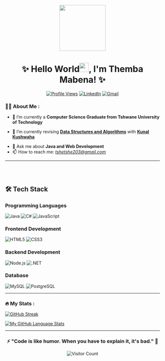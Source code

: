 <div align="center">
  <img src="https://media.giphy.com/media/EOmYN5kVP3W2Lyn6dx/giphy.gif" width="150"/>

  # ✨ Hello World<img src="https://media.giphy.com/media/hvRJCLFzcasrR4ia7z/giphy.gif" width="30px"/>, I'm Themba Mabena! ✨
  
  [![Profile Views](https://komarev.com/ghpvc/?username=Tran203&style=for-the-badge&color=blueviolet)](https://github.com/Tran203)
  [![LinkedIn](https://img.shields.io/badge/LinkedIn-0077B5?style=for-the-badge&logo=linkedin&logoColor=white)](https://www.linkedin.com/in/themba-mabena-47773a248)
  [![Gmail](https://img.shields.io/badge/Gmail-D14836?style=for-the-badge&logo=gmail&logoColor=white)](mailto:tshetshe203@gmail.com)
</div>

### :man_technologist: About Me :


<!--
**Tran203/Tran203** is a ✨ _special_ ✨ repository because its `README.md` (this file) appears on your GitHub profile.

Here are some ideas to get you started:

-->

- 🔭 I’m currently a <b>Computer Science Graduate from Tshwane University of Technology</b>
<!--
- 🌱 I’m currently learning <b><a href="https://github.com/Tran203/Internet-Programming">Internet Programming</a>,<a href="Android Development.md">Android Development</a> and Database Programming</b>
-->
- 🌱 I’m currently revising <b><a href="https://github.com/kunal-kushwaha/DSA-Bootcamp-Java">Data Structures and Algorithms</a></b> with <b><a href="https://www.youtube.com/KunalKushwaha">Kunal Kushwaha</a> </b>

<!--
- 👯 I’m looking to collaborate on ...
- 🤔 I’m looking for help with ...
-->

- 💬 Ask me about <b>Java and Web Development</b>
- 📫 How to reach me: *tshetshe203@gmail.com*
<!--
- 😄 Pronouns: ...
- ⚡ Fun fact: ...
-->


---

<br><br>

## 🛠️ Tech Stack 

### Programming Languages
![Java](https://img.shields.io/badge/Java-ED8B00?style=for-the-badge&logo=openjdk&logoColor=white)
![C#](https://img.shields.io/badge/C%23-239120?style=for-the-badge&logo=c-sharp&logoColor=white)
![JavaScript](https://img.shields.io/badge/JavaScript-F7DF1E?style=for-the-badge&logo=javascript&logoColor=black)

### Frontend Development
![HTML5](https://img.shields.io/badge/HTML5-E34F26?style=for-the-badge&logo=html5&logoColor=white)
![CSS3](https://img.shields.io/badge/CSS3-1572B6?style=for-the-badge&logo=css3&logoColor=white)

### Backend Development
![Node.js](https://img.shields.io/badge/Node.js-339933?style=for-the-badge&logo=nodedotjs&logoColor=white)
![.NET](https://img.shields.io/badge/.NET-512BD4?style=for-the-badge&logo=dotnet&logoColor=white)

### Database
![MySQL](https://img.shields.io/badge/MySQL-4479A1?style=for-the-badge&logo=mysql&logoColor=white)
![PostgreSQL](https://img.shields.io/badge/PostgreSQL-316192?style=for-the-badge&logo=postgresql&logoColor=white)

 
 ---

### :fire: My Stats :
[![GitHub Streak](http://github-readme-streak-stats.herokuapp.com?user=Tran203&theme=radical)](https://git.io/streak-stats)

[![My GitHub Language Stats](https://github-readme-stats.vercel.app/api/top-langs/?username=tran203&langs_count=5&theme=tokyonight)]()



---

<div align="center">
  
  ### ⚡ "Code is like humor. When you have to explain it, it's bad." 💭
  
  ![Visitor Count](https://profile-counter.glitch.me/Tran203/count.svg)
  
</div>
